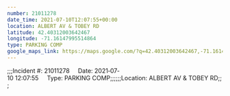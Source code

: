 ```yaml
---
number: 21011278
date_time: 2021-07-10T12:07:55+00:00
location: ALBERT AV & TOBEY RD
latitude: 42.40312003642467
longitude: -71.16147995514864
type: PARKING COMP
google_maps_link: https://maps.google.com/?q=42.40312003642467,-71.16147995514864
---
```


;;;Incident #: 21011278     Date: 2021‐07‐10 12:07:55     Type: PARKING COMP;;;;;;Location: ALBERT AV & TOBEY RD;;;
